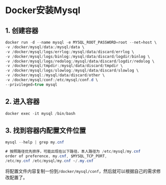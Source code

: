 # Docker安装Mysql
## 1. 创建容器
```java
docker run -d --name mysql -e MYSQL_ROOT_PASSWORD=root --net=host \
-v /docker/mysql/data:/mysql/data \
-v /docker/mysql/logs/errlog:/mysql/data/discard/errlog \
-v /docker/mysql/logs/binlog:/mysql/data/discard/logdir/binlog \
-v /docker/mysql/logs/redolog:/mysql/data/discard/logdir/redolog \
-v /docker/mysql/tmpdir:/mysql/data/discard/tmpdir \
-v /docker/mysql/logs/slowlog:/mysql/data/discard/slowlog \
-v /docker/mysql:/mysql/data/discard/other \
-v /docker/mysql/conf:/etc/mysql/conf.d \
--privileged=true mysql
```
## 2. 进入容器
```java
docker exec -it mysql /bin/bash
```
## 3. 找到容器内配置文件位置
```java
mysql --help | grep my.cnf

# 按照路径优先排序，可能出现在以下路径，本人路径为 /etc/mysql/my.cnf
order of preference, my.cnf, $MYSQL_TCP_PORT,
/etc/my.cnf /etc/mysql/my.cnf ~/.my.cnf 
```
将配置文件内容复制一份到`/docker/mysql/conf`，然后就可以根据自己的需求修改配置了。
